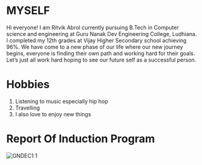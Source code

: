 # MYSELF
Hi everyone! I am Ritvik Abrol currently pursuing B.Tech in Computer science and engineering at Guru Nanak Dev Engineering College, Ludhiana. I completed my  12th grades at Vijay Higher Secondary school achieving 96%. We have come to a new phase of our life where our new journey begins, everyone is finding their own path and working hard for their goals. Let’s just all work hard hoping to see our future self as a 
successful person.

# Hobbies
1. Listening to music
      especially hip hop 
2. Travelling
3. I also love to enjoy new things

# Report Of Induction Program
   ![GNDEC1 1](https://github.com/user-attachments/assets/e09fcf29-1e76-4748-b6f7-eebe0caedff0)
